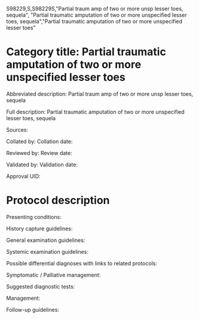 S98229,S,S98229S,"Partial traum amp of two or more unsp lesser toes, sequela", "Partial traumatic amputation of two or more unspecified lesser toes, sequela","Partial traumatic amputation of two or more unspecified lesser toes"
# Category title: Partial traumatic amputation of two or more unspecified lesser toes

Abbreviated description: Partial traum amp of two or more unsp lesser toes, sequela

Full description: Partial traumatic amputation of two or more unspecified lesser toes, sequela

Sources:

Collated by:
Collation date:

Reviewed by:
Review date:

Validated by:
Validation date:

Approval UID:

# Protocol description

Presenting conditions:

History capture guidelines:

General examination guidelines:

Systemic examination guidelines:

Possible differential diagnoses with links to related protocols:

Symptomatic / Palliative management:

Suggested diagnostic tests:

Management:

Follow-up guidelines:
